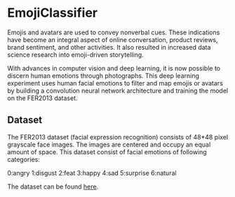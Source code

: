 # EmojiClassifier
Emojis and avatars are used to convey nonverbal cues. These indications have become an integral aspect of online conversation, product reviews, brand sentiment, and other activities. It also resulted in increased data science research into emoji-driven storytelling.

With advances in computer vision and deep learning, it is now possible to discern human emotions through photographs. This deep learning experiment uses human facial emotions to filter and map emojis or avatars by building a convolution neural network architecture and training the model on the FER2013 dataset.

## Dataset

The FER2013 dataset (facial expression recognition) consists of 48*48 pixel grayscale face images. The images are centered and occupy an equal amount of space. This dataset consist of facial emotions of following categories:

0:angry
1:disgust
2:feat
3:happy
4:sad
5:surprise
6:natural

The dataset can be found [here](https://www.kaggle.com/datasets/msambare/fer2013).


